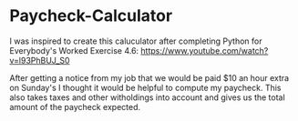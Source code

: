 # Paycheck-Calculator

I was inspired to create this caluculator after completing Python for Everybody's Worked Exercise 4.6: https://www.youtube.com/watch?v=l93PhBUJ_S0

After getting a notice from my job that we would be paid $10 an hour extra on Sunday's I thought it would be helpful to compute my paycheck. This also takes taxes and other witholdings into account and gives us the total amount of the paycheck expected.
